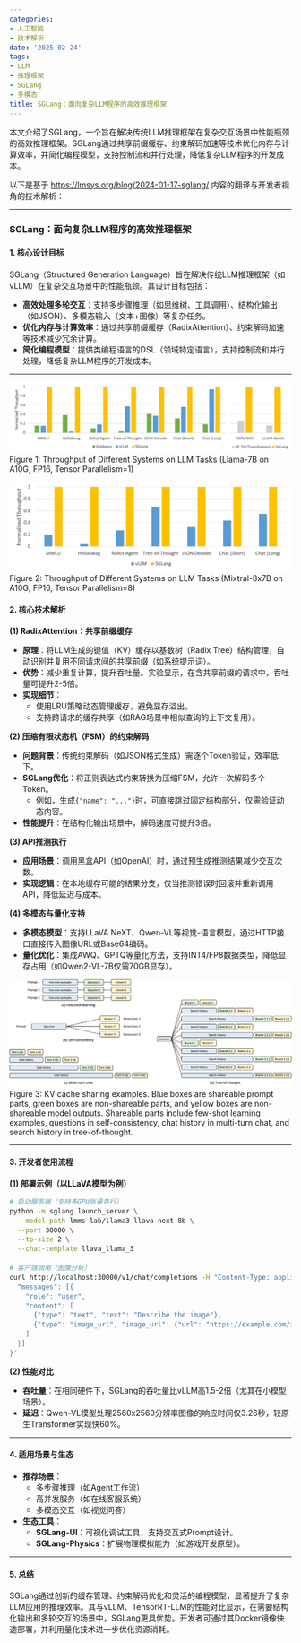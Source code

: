 ```yaml
---
categories:
- 人工智能
- 技术解析
date: '2025-02-24'
tags:
- LLM
- 推理框架
- SGLang
- 多模态
title: SGLang：面向复杂LLM程序的高效推理框架
---
```


本文介绍了SGLang，一个旨在解决传统LLM推理框架在复杂交互场景中性能瓶颈的高效推理框架。SGLang通过共享前缀缓存、约束解码加速等技术优化内存与计算效率，并简化编程模型，支持控制流和并行处理，降低复杂LLM程序的开发成本。

以下是基于 https://lmsys.org/blog/2024-01-17-sglang/ 内容的翻译与开发者视角的技术解析：

---

### **SGLang：面向复杂LLM程序的高效推理框架**

#### **1. 核心设计目标**
SGLang（Structured Generation Language）旨在解决传统LLM推理框架（如vLLM）在复杂交互场景中的性能瓶颈。其设计目标包括：
- **高效处理多轮交互**：支持多步骤推理（如思维树、工具调用）、结构化输出（如JSON）、多模态输入（文本+图像）等复杂任务。
- **优化内存与计算效率**：通过共享前缀缓存（RadixAttention）、约束解码加速等技术减少冗余计算。
- **简化编程模型**：提供类编程语言的DSL（领域特定语言），支持控制流和并行处理，降低复杂LLM程序的开发成本。

---

![1740390590387](image/sglang/1740390590387.png)
Figure 1: Throughput of Different Systems on LLM Tasks (Llama-7B on A10G, FP16, Tensor Parallelism=1)




![1740390600425](image/sglang/1740390600425.png)
Figure 2: Throughput of Different Systems on LLM Tasks (Mixtral-8x7B on A10G, FP16, Tensor Parallelism=8)

#### **2. 核心技术解析**
**(1) RadixAttention：共享前缀缓存**
- **原理**：将LLM生成的键值（KV）缓存以基数树（Radix Tree）结构管理，自动识别并复用不同请求间的共享前缀（如系统提示词）。
- **优势**：减少重复计算，提升吞吐量。实验显示，在含共享前缀的请求中，吞吐量可提升2-5倍。
- **实现细节**：
  - 使用LRU策略动态管理缓存，避免显存溢出。
  - 支持跨请求的缓存共享（如RAG场景中相似查询的上下文复用）。

**(2) 压缩有限状态机（FSM）的约束解码**
- **问题背景**：传统约束解码（如JSON格式生成）需逐个Token验证，效率低下。
- **SGLang优化**：将正则表达式约束转换为压缩FSM，允许一次解码多个Token。
  - 例如，生成`{"name": "..."}`时，可直接跳过固定结构部分，仅需验证动态内容。
- **性能提升**：在结构化输出场景中，解码速度可提升3倍。

**(3) API推测执行**
- **应用场景**：调用黑盒API（如OpenAI）时，通过预生成推测结果减少交互次数。
- **实现逻辑**：在本地缓存可能的结果分支，仅当推测错误时回滚并重新调用API，降低延迟与成本。

**(4) 多模态与量化支持**
- **多模态模型**：支持LLaVA NeXT、Qwen-VL等视觉-语言模型，通过HTTP接口直接传入图像URL或Base64编码。
- **量化优化**：集成AWQ、GPTQ等量化方法，支持INT4/FP8数据类型，降低显存占用（如Qwen2-VL-7B仅需70GB显存）。

![1740392606252](image/sglang/1740392606252.png)
Figure 3: KV cache sharing examples. Blue boxes are shareable prompt parts, green boxes are non-shareable parts, and yellow boxes are non-shareable model outputs. Shareable parts include few-shot learning examples, questions in self-consistency, chat history in multi-turn chat, and search history in tree-of-thought.


---

#### **3. 开发者使用流程**
**(1) 部署示例（以LLaVA模型为例）**
```bash
# 启动服务端（支持多GPU张量并行）
python -m sglang.launch_server \
  --model-path lmms-lab/llama3-llava-next-8b \
  --port 30000 \
  --tp-size 2 \
  --chat-template llava_llama_3

# 客户端调用（图像分析）
curl http://localhost:30000/v1/chat/completions -H "Content-Type: application/json" -d '{
  "messages": [{
    "role": "user",
    "content": [
      {"type": "text", "text": "Describe the image"},
      {"type": "image_url", "image_url": {"url": "https://example.com/image.jpg"}}
    ]
  }]
}'
```

**(2) 性能对比**
- **吞吐量**：在相同硬件下，SGLang的吞吐量比vLLM高1.5-2倍（尤其在小模型场景）。
- **延迟**：Qwen-VL模型处理2560x2560分辨率图像的响应时间仅3.26秒，较原生Transformer实现快60%。

---

#### **4. 适用场景与生态**
- **推荐场景**：
  - 多步骤推理（如Agent工作流）
  - 高并发服务（如在线客服系统）
  - 多模态交互（如视觉问答）
- **生态工具**：
  - **SGLang-UI**：可视化调试工具，支持交互式Prompt设计。
  - **SGLang-Physics**：扩展物理模拟能力（如游戏开发原型）。

---

#### **5. 总结**
SGLang通过创新的缓存管理、约束解码优化和灵活的编程模型，显著提升了复杂LLM应用的推理效率。其与vLLM、TensorRT-LLM的性能对比显示，在需要结构化输出和多轮交互的场景中，SGLang更具优势。开发者可通过其Docker镜像快速部署，并利用量化技术进一步优化资源消耗。